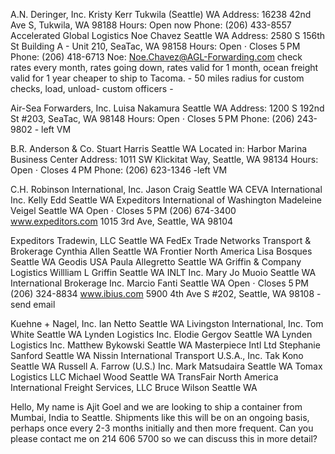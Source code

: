 A.N. Deringer, Inc. 	Kristy Kerr 	Tukwila (Seattle) 	WA 
Address: 16238 42nd Ave S, Tukwila, WA 98188
Hours: Open now
Phone: (206) 433-8557
Accelerated Global Logistics 	Noe Chavez 	Seattle 	WA
    Address: 2580 S 156th St Building A - Unit 210, SeaTac, WA 98158
    Hours: Open ⋅ Closes 5 PM
    Phone: (206) 418-6713
    Noe: Noe.Chavez@AGL-Forwarding.com
        check rates every month, rates going down, rates valid for 1 month, ocean freight valid for 1 year
        cheaper to ship to Tacoma.
        - 50 miles radius for custom checks, load, unload- custom officers
        - 

Air-Sea Forwarders, Inc. 	Luisa Nakamura 	Seattle 	WA
    Address: 1200 S 192nd St #203, SeaTac, WA 98148
    Hours: Open ⋅ Closes 5 PM
    Phone: (206) 243-9802
    - left VM

B.R. Anderson & Co. 	Stuart Harris 	Seattle 	WA
    Located in: Harbor Marina Business Center
    Address: 1011 SW Klickitat Way, Seattle, WA 98134
    Hours: Open ⋅ Closes 4 PM
    Phone: (206) 623-1346
    -left VM

C.H. Robinson International, Inc. 	Jason Craig 	Seattle 	WA
CEVA International Inc. 	Kelly Edd 	Seattle 	WA
Expeditors International of Washington 	Madeleine Veigel 	Seattle 	WA
    Open ⋅ Closes 5 PM
    (206) 674-3400
    www.expeditors.com
    1015 3rd Ave, Seattle, WA 98104

Expeditors Tradewin, LLC 		Seattle 	WA
FedEx Trade Networks Transport & Brokerage 	Cynthia Allen 	Seattle 	WA
Frontier North America 	Lisa Bosques 	Seattle 	WA
Geodis USA 	Paula Allegretto 	Seattle 	WA
Griffin & Company Logistics 	Willliam L Griffin 	Seattle 	WA
INLT Inc. 	Mary Jo Muoio 	Seattle 	WA
International Brokerage Inc. 	Marcio Fanti 	Seattle 	WA
    Open ⋅ Closes 5 PM
    (206) 324-8834
    www.ibius.com
    5900 4th Ave S #202, Seattle, WA 98108
    - send email
    
Kuehne + Nagel, Inc. 	Ian Netto 	Seattle 	WA
Livingston International, Inc. 	Tom White 	Seattle 	WA
Lynden Logistics Inc. 	Elodie Gergov 	Seattle 	WA
Lynden Logistics Inc. 	Matthew Bykowski 	Seattle 	WA
Masterpiece Intl Ltd 	Stephanie Sanford 	Seattle 	WA
Nissin International Transport U.S.A., Inc. 	Tak Kono 	Seattle 	WA
Russell A. Farrow (U.S.) Inc. 	Mark Matsudaira 	Seattle 	WA
Tomax Logistics LLC 	Michael Wood 	Seattle 	WA
TransFair North America International Freight Services, LLC 	Bruce Wilson 	Seattle 	WA

Hello,
My name is Ajit Goel and we are looking to ship a container from Mumbai, India to Seattle. 
Shipments like this will be on an ongoing basis, perhaps once every 2-3 months initially and then more frequent. Can you please contact me on 214 606 5700 so we can discuss this in more detail?